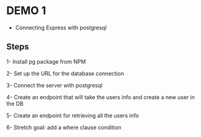 # DEMO 1

- Connecting Express with postgresql

## Steps

1- Install pg package from NPM

2- Set up the URL for the database connection

3- Connect the server with postgresql

4- Create an endpoint that will take the users info and create a new user in the DB

5- Create an endpoint for retrieving all the users info

6- Stretch goal: add a where clause condition
